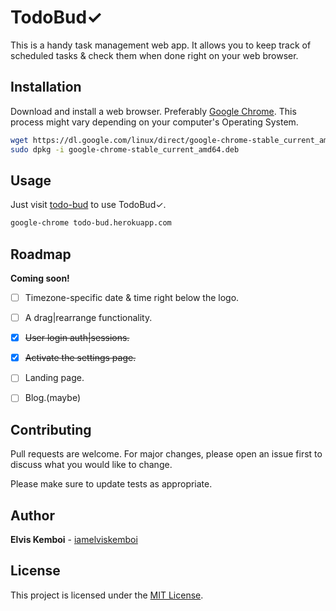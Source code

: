 # TodoBud&checkmark;

This is a handy task management web app. It allows you to keep track of scheduled tasks & check them when done right on your web browser.

## Installation

Download and install a web browser. Preferably [Google Chrome](https://google.com/chrome/). 
This process might vary depending on your computer's Operating System.

```bash
wget https://dl.google.com/linux/direct/google-chrome-stable_current_amd64.deb
sudo dpkg -i google-chrome-stable_current_amd64.deb
````

## Usage
 Just visit [todo-bud](https://todo-bud.herokuapp.com) to use TodoBud&checkmark;.

```bash
google-chrome todo-bud.herokuapp.com
```

## Roadmap

__Coming soon!__
- [ ] Timezone-specific date & time right below the logo.
- [ ] A drag|rearrange functionality.
- [x] ~~User login auth|sessions.~~
- [x] ~~Activate the settings page.~~
- [ ] Landing page.
- [ ] Blog.(maybe)


## Contributing
Pull requests are welcome. For major changes, please open an issue first to discuss what you would like to change.

Please make sure to update tests as appropriate.

## Author

**Elvis Kemboi** - [iamelviskemboi](https://github.com/iamelviskemboi)

## License
This project is licensed under the [MIT License](LICENSE).
